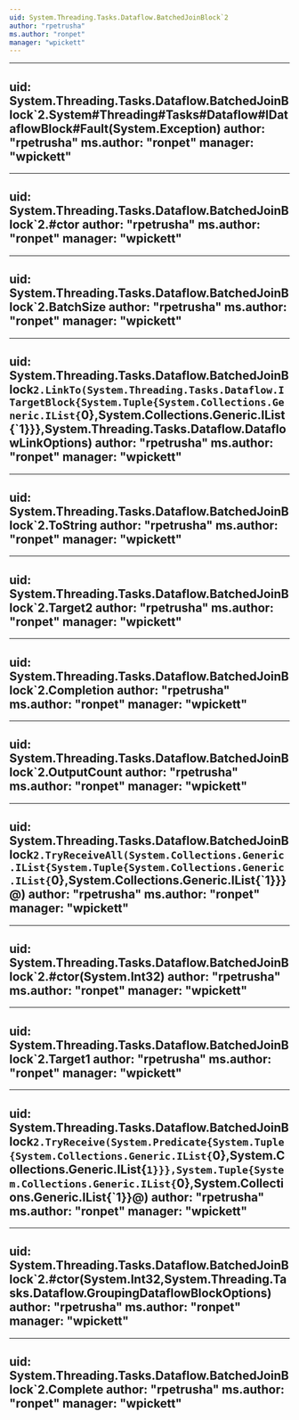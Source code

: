 ```yaml
---
uid: System.Threading.Tasks.Dataflow.BatchedJoinBlock`2
author: "rpetrusha"
ms.author: "ronpet"
manager: "wpickett"
---
```


---
uid: System.Threading.Tasks.Dataflow.BatchedJoinBlock`2.System#Threading#Tasks#Dataflow#IDataflowBlock#Fault(System.Exception)
author: "rpetrusha"
ms.author: "ronpet"
manager: "wpickett"
---

---
uid: System.Threading.Tasks.Dataflow.BatchedJoinBlock`2.#ctor
author: "rpetrusha"
ms.author: "ronpet"
manager: "wpickett"
---

---
uid: System.Threading.Tasks.Dataflow.BatchedJoinBlock`2.BatchSize
author: "rpetrusha"
ms.author: "ronpet"
manager: "wpickett"
---

---
uid: System.Threading.Tasks.Dataflow.BatchedJoinBlock`2.LinkTo(System.Threading.Tasks.Dataflow.ITargetBlock{System.Tuple{System.Collections.Generic.IList{`0},System.Collections.Generic.IList{`1}}},System.Threading.Tasks.Dataflow.DataflowLinkOptions)
author: "rpetrusha"
ms.author: "ronpet"
manager: "wpickett"
---

---
uid: System.Threading.Tasks.Dataflow.BatchedJoinBlock`2.ToString
author: "rpetrusha"
ms.author: "ronpet"
manager: "wpickett"
---

---
uid: System.Threading.Tasks.Dataflow.BatchedJoinBlock`2.Target2
author: "rpetrusha"
ms.author: "ronpet"
manager: "wpickett"
---

---
uid: System.Threading.Tasks.Dataflow.BatchedJoinBlock`2.Completion
author: "rpetrusha"
ms.author: "ronpet"
manager: "wpickett"
---

---
uid: System.Threading.Tasks.Dataflow.BatchedJoinBlock`2.OutputCount
author: "rpetrusha"
ms.author: "ronpet"
manager: "wpickett"
---

---
uid: System.Threading.Tasks.Dataflow.BatchedJoinBlock`2.TryReceiveAll(System.Collections.Generic.IList{System.Tuple{System.Collections.Generic.IList{`0},System.Collections.Generic.IList{`1}}}@)
author: "rpetrusha"
ms.author: "ronpet"
manager: "wpickett"
---

---
uid: System.Threading.Tasks.Dataflow.BatchedJoinBlock`2.#ctor(System.Int32)
author: "rpetrusha"
ms.author: "ronpet"
manager: "wpickett"
---

---
uid: System.Threading.Tasks.Dataflow.BatchedJoinBlock`2.Target1
author: "rpetrusha"
ms.author: "ronpet"
manager: "wpickett"
---

---
uid: System.Threading.Tasks.Dataflow.BatchedJoinBlock`2.TryReceive(System.Predicate{System.Tuple{System.Collections.Generic.IList{`0},System.Collections.Generic.IList{`1}}},System.Tuple{System.Collections.Generic.IList{`0},System.Collections.Generic.IList{`1}}@)
author: "rpetrusha"
ms.author: "ronpet"
manager: "wpickett"
---

---
uid: System.Threading.Tasks.Dataflow.BatchedJoinBlock`2.#ctor(System.Int32,System.Threading.Tasks.Dataflow.GroupingDataflowBlockOptions)
author: "rpetrusha"
ms.author: "ronpet"
manager: "wpickett"
---

---
uid: System.Threading.Tasks.Dataflow.BatchedJoinBlock`2.Complete
author: "rpetrusha"
ms.author: "ronpet"
manager: "wpickett"
---
